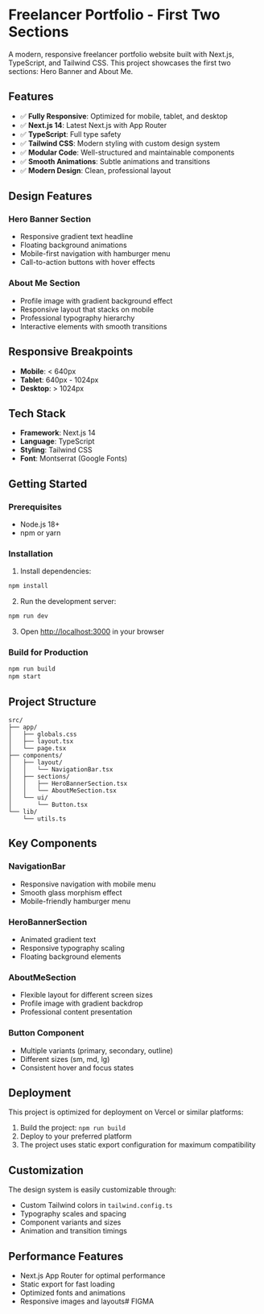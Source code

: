 # Freelancer Portfolio - First Two Sections

A modern, responsive freelancer portfolio website built with Next.js, TypeScript, and Tailwind CSS. This project showcases the first two sections: Hero Banner and About Me.

## Features

- ✅ **Fully Responsive**: Optimized for mobile, tablet, and desktop
- ✅ **Next.js 14**: Latest Next.js with App Router
- ✅ **TypeScript**: Full type safety
- ✅ **Tailwind CSS**: Modern styling with custom design system
- ✅ **Modular Code**: Well-structured and maintainable components
- ✅ **Smooth Animations**: Subtle animations and transitions
- ✅ **Modern Design**: Clean, professional layout

## Design Features

### Hero Banner Section
- Responsive gradient text headline
- Floating background animations
- Mobile-first navigation with hamburger menu
- Call-to-action buttons with hover effects

### About Me Section
- Profile image with gradient background effect
- Responsive layout that stacks on mobile
- Professional typography hierarchy
- Interactive elements with smooth transitions

## Responsive Breakpoints

- **Mobile**: < 640px
- **Tablet**: 640px - 1024px  
- **Desktop**: > 1024px

## Tech Stack

- **Framework**: Next.js 14
- **Language**: TypeScript
- **Styling**: Tailwind CSS
- **Font**: Montserrat (Google Fonts)

## Getting Started

### Prerequisites
- Node.js 18+ 
- npm or yarn

### Installation

1. Install dependencies:
```bash
npm install
```

2. Run the development server:
```bash
npm run dev
```

3. Open [http://localhost:3000](http://localhost:3000) in your browser

### Build for Production

```bash
npm run build
npm start
```

## Project Structure

```
src/
├── app/
│   ├── globals.css
│   ├── layout.tsx
│   └── page.tsx
├── components/
│   ├── layout/
│   │   └── NavigationBar.tsx
│   ├── sections/
│   │   ├── HeroBannerSection.tsx
│   │   └── AboutMeSection.tsx
│   └── ui/
│       └── Button.tsx
└── lib/
    └── utils.ts
```

## Key Components

### NavigationBar
- Responsive navigation with mobile menu
- Smooth glass morphism effect
- Mobile-friendly hamburger menu

### HeroBannerSection  
- Animated gradient text
- Responsive typography scaling
- Floating background elements

### AboutMeSection
- Flexible layout for different screen sizes
- Profile image with gradient backdrop
- Professional content presentation

### Button Component
- Multiple variants (primary, secondary, outline)
- Different sizes (sm, md, lg)
- Consistent hover and focus states

## Deployment

This project is optimized for deployment on Vercel or similar platforms:

1. Build the project: `npm run build`
2. Deploy to your preferred platform
3. The project uses static export configuration for maximum compatibility

## Customization

The design system is easily customizable through:
- Custom Tailwind colors in `tailwind.config.ts`
- Typography scales and spacing
- Component variants and sizes
- Animation and transition timings

## Performance Features

- Next.js App Router for optimal performance
- Static export for fast loading
- Optimized fonts and animations
- Responsive images and layouts#   F I G M A  
 